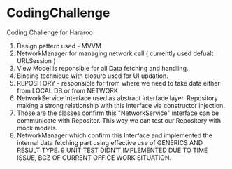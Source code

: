 # CodingChallenge
Coding Challenge for Hararoo


1. Design pattern used - MVVM
2. NetworkManager for managing network call ( currently used defualt URLSession ) 
3. View Model is reponsible for all Data fetching and handling.
4. Binding technique with closure used for UI updation.
5. REPOSITORY - responsible for from where we need to take data either from LOCAL DB or from NETWORK
6. NetworkService Interface used as abstract interface layer. Repository making a strong relationship with this interface via constructor injection.
7. Those are the classes confirm this "NetworkService" interface can be communicate with Repositor. This way we can test our Repository with mock models.
8. NetworkManager which confirm this Interface and implemented the internal data fetching part using effective use of GENERICS AND RESULT TYPE.
9 UNIT TEST DIDN'T IMPLEMENTED DUE TO TIME ISSUE, BCZ OF CURRENT OFFICE WORK SITUATION.
